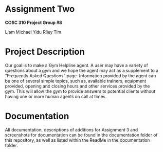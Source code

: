 
# Assignment Two  

**COSC 310 Project Group #8**  

Liam 
Michael
Yidu
Riley
Tim

# Project Description  

Our goal is to make a Gym Helpline agent. A user may have a variety of questions about a gym and we hope the agent may act as a supplement to a “Frequently Asked Questions” page. Information provided by the agent can be one of several simple topics, such as, available trainers, equipment provided, opening and closing hours and other services provided by the gym. This will allow the gym to provide answers to potential clients without having one or more human agents on call at times. 

# Documentation

All documentation, descriptions of additions for Assignment 3 and screenshots for documentation can be found in the documentation folder of this repository, as well as listed within the ReadMe in the documentation folder.
